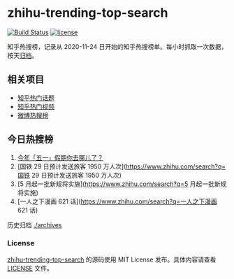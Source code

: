 # zhihu-trending-top-search

[![Build Status](https://github.com/justjavac/zhihu-trending-top-search/workflows/ci/badge.svg?branch=main)](https://github.com/justjavac/zhihu-trending-top-search/actions)
[![license](https://img.shields.io/github/license/justjavac/zhihu-trending-top-search)](https://github.com/justjavac/zhihu-trending-top-search/blob/main/LICENSE)

知乎热搜榜，记录从 2020-11-24
日开始的知乎热搜榜单。每小时抓取一次数据，按天[归档](./archives)。

## 相关项目

- [知乎热门话题](https://github.com/justjavac/zhihu-trending-hot-questions)
- [知乎热门视频](https://github.com/justjavac/zhihu-trending-hot-video)
- [微博热搜榜](https://github.com/justjavac/weibo-trending-hot-search)

## 今日热搜榜

<!-- BEGIN -->
<!-- 最后更新时间 Sat Apr 29 2023 17:10:52 GMT+0800 (China Standard Time) -->

1. [今年「五一」假期你去哪儿了？](https://www.zhihu.com/search?q=今年「五一」假期你去哪儿了？)
1. [国铁 29 日预计发送旅客 1950 万人次](https://www.zhihu.com/search?q=国铁 29
   日预计发送旅客 1950 万人次)
1. [5 月起一批新规将实施](https://www.zhihu.com/search?q=5 月起一批新规将实施)
1. [一人之下漫画 621 话](https://www.zhihu.com/search?q=一人之下漫画 621 话)

<!-- END -->

历史归档 [./archives](./archives)

### License

[zhihu-trending-top-search](https://github.com/justjavac/zhihu-trending-top-search)
的源码使用 MIT License 发布。具体内容请查看 [LICENSE](./LICENSE) 文件。
